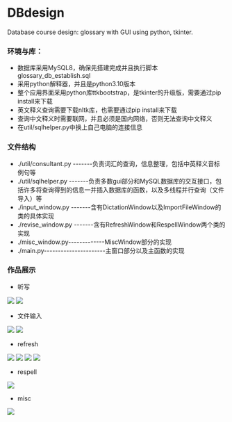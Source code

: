 # DBdesign
Database course design: glossary with GUI using python, tkinter.

### 环境与库：
- 数据库采用MySQL8，确保先搭建完成并且执行脚本glossary_db_establish.sql
- 采用python解释器，并且是python3.10版本
- 整个应用界面采用python库ttkbootstrap，是tkinter的升级版，需要通过pip install来下载
- 英文释义查询需要下载nltk库，也需要通过pip install来下载
- 查询中文释义时需要联网，并且必须是国内网络，否则无法查询中文释义
- 在util/sqlhelper.py中换上自己电脑的连接信息

### 文件结构
- ./util/consultant.py      -------负责词汇的查询，信息整理，包括中英释义音标例句等
- ./util/sqlhelper.py        -------负责多数gui部分和MySQL数据库的交互接口，包括许多将查询得到的信息一并插入数据库的函数，以及多线程并行查询（文件导入）等
- ./input_window.py       -------含有DictationWindow以及ImportFileWindow的类的具体实现
- ./revise_window.py      -------含有RefreshWindow和RespellWindow两个类的实现  
- ./misc_window.py-------------MiscWindow部分的实现
- ./main.py----------------------主窗口部分以及主函数的实现

### 作品展示

- 听写

![](./showcase/photo_2023-07-17_16-48-30.jpg)
![](./showcase/photo_2023-07-17_16-48-32.jpg)

- 文件输入

![](./showcase/photo_2023-07-17_16-48-34.jpg)
![](./showcase/photo_2023-07-17_16-48-35.jpg)

- refresh

![](./showcase/photo_2023-07-17_16-48-38.jpg)
![](./showcase/photo_2023-07-17_16-48-39.jpg)
![](./showcase/photo_2023-07-17_16-48-40.jpg)
![](./showcase/refresh_misc_phrase.png)

- respell

![](./showcase/image_2023-07-17_16-47-22.png)

- misc

![](./showcase/photo_2023-07-17_16-48-36.jpg)